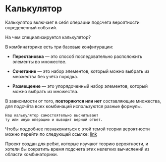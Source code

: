 # Калькулятор

Калькулятор включает в себя операции подсчета вероятности определенный событий.

На чем специализируется калькулятор?

В комбинаторике есть три базовые конфигурации:

- **Перестановка** — это способ последовательно расположить элементы во множестве.

- **Сочетание** — это набор элементов, который можно выбрать из множества без учёта порядка.

- **Размещение** — это упорядоченный набор элементов, который можно выбрать из множества.

В зависимости от того, **повторяются или нет** составляющие множества,
для подсчёта всех комбинаций используются разные формулы. 

```
Наш калькулятор самостоятельно высчитывает
ту или иную операцию и выводит верный ответ.
```

Чтобы подробнее познакомиться с этой темой теории вероятности можно перейти 
по следующей ссылке: [link](https://ya-znau.ru/znaniya/zn/80)


Проект создан для ребят, которые изучают теорию вероятности, и 
хотели бы сократить время подсчета этих нелегких вычислений из области комбинаторики.

